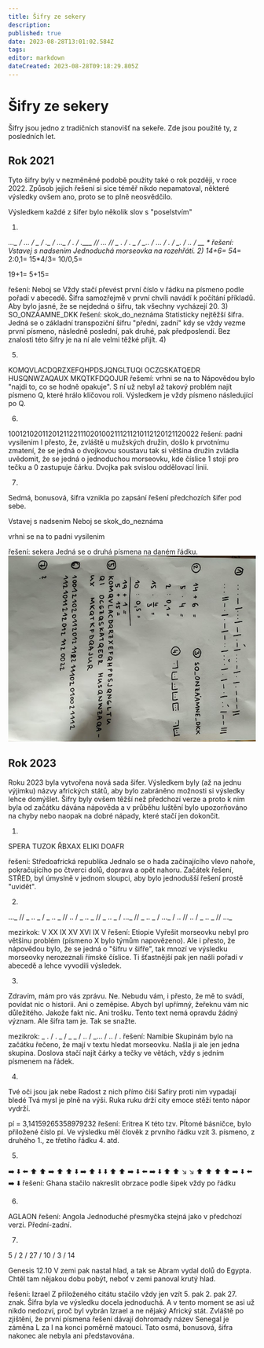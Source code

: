 ```yaml
---
title: Šifry ze sekery
description: 
published: true
date: 2023-08-28T13:01:02.584Z
tags: 
editor: markdown
dateCreated: 2023-08-28T09:18:29.805Z
---
```


# Šifry ze sekery
Šifry jsou jedno z tradičních stanovišť na sekeře. Zde jsou použité ty, z posledních let.


## Rok 2021
Tyto šifry byly v nezměněné podobě použity také o rok později, v roce 2022. Způsob jejich řešení si sice téměř nikdo nepamatoval, některé výsledky ovšem ano, proto se to plně neosvědčilo. 

Výsledkem každé z šifer bylo několik slov s "poselstvím"

1)
*..._ / ... / _ / ._ / ..._ / . / .___ //
... // _ . / . _ / _.. / ... / . / _. / .. / __ *
řešení: Vstavej s nadsenim 
Jednoduchá morseovka na rozehřátí.
2)
14+6=
5*4=
2:0,1=
15*4/3=
10/0,5=

19+1=
5+15=

řešení: Neboj se
Vždy stačí převést první číslo v řádku na písmeno podle pořadí v abecedě. Šifra samozřejmě v první chvíli navádí k počítání příkladů. Aby bylo jasné, že se nejdedná o šifru, tak všechny vycházejí 20.
3)
SO_ONZÁAMNE_DKK
řešení: skok_do_neznáma
Statisticky nejtěžší šifra. Jedná se o základní transpoziční šifru "přední, zadní" kdy se vždy vezme první písmeno, následně poslední, pak druhé, pak předposlendí. Bez znalosti této šifry je na ní ale velmi těžké přijít.
4)


5)
KOMQVLACDQRZXEFQHPDSJQNGLTUQI OCZGSKATQEDR HUSQNWZAQAUX MKQTKFDQOJUR
řešemí: vrhni se na to
Nápovědou bylo "najdi to, co se hodně opakuje". S ní už nebyl až takový problém najít písmeno Q, které hrálo klíčovou roli. Výsledkem je vždy písmeno následující po Q. 

6)
10012102011201211221110201002111211210112120121120022
řešení: padni vysilenim
I přesto, že, zvláště u mužských družin, došlo k prvotnímu zmatení, že se jedná o dvojkovou soustavu tak si většina družin zvládla uvědomit, že se jedná o jednoduchou morseovku, kde číslice 1 stojí pro tečku a 0 zastupuje čárku. Dvojka pak svislou oddělovací linii.

7)
Sedmá, bonusová, šifra vznikla po zapsání řešení předchozích šifer pod sebe. 

Vstavej s nadsenim 
Neboj se
skok_do_neznáma

vrhni se na to
padni vysilenim

řešení: sekera
Jedná se o druhá písmena na daném řádku.
![sifry_2021.jpg](/obrazky/sifry_2021.jpg)

## Rok 2023
Roku 2023 byla vytvořena nová sada šifer. Výsledkem byly (až na jednu výjimku) názvy afrických států, aby bylo zabráněno možnosti si výsledky lehce domýšlet. Šifry byly ovšem těžší než předchozí verze a proto k nim byla od začátku dávána nápověda a v průběhu luštění bylo upozorňováno na chyby nebo naopak na dobré nápady, které stačí jen dokončit.

1)
SPERA
TUZOK
ŘBXAX
ELIKI
DOAFR

řešení: Středoafrická republika
Jednalo se o hada začínajícího vlevo nahoře, pokračujícího po čtverci dolů, doprava a opět nahoru. Začátek řešení, STŘED, byl úmyslně v jednom sloupci, aby bylo jednodušší řešení prostě "uvidět".

2)
..._ // _ .. _ / _ .. _ // .. / _ .. _ // _ .. _ / ..._ // _ .. _ / ..._ / .. // .. / _ .. _ // ..._

mezirkok: V XX IX XV XVI IX V
řešení: Etiopie
Vyřešit morseovku nebyl pro většinu problém (písmeno X bylo týmům napovězeno). Ale i přesto, že nápovědou bylo, že se jedná o "šifru v šifře", tak mnozí ve výsledku morseovky nerozeznali římské číslice. Ti šťastnější pak jen našli pořadí v abecedě a lehce vyvodili výsledek.

3)
Zdravím, mám pro vás zprávu.
Ne. Nebudu vám,
i přesto, že mě to svádí, povídat
nic o historii. Ani o zeměpise.
Abych byl upřímný, žeřeknu vám nic důležitého. Jakože fakt nic. Ani trošku.
Tento text nemá opravdu žádný význam. Ale šifra tam je. 
Tak se snažte.

mezikrok: _ . / . _ / _ _ / .. / _... / .. / .
řešení: Namibie
Skupinám bylo na začátku řečeno, že mají v textu hledat morseovku. Našla ji ale jen jedna skupina. Doslova stačí najít čárky a tečky ve větách, vždy s jedním písmenem na řádek. 

4)
Tvé oči jsou jak nebe
Radost z nich přímo čiší
Safíry proti nim vypadají bledé
Tvá mysl je plně na výši.
Ruka ruku drží
city emoce stěží
tento nápor vydrží.

pí = 3,14159265358979232
řešení: Eritrea
K této tzv. PÍtomé básničce, bylo přiložené číslo pí. Ve výsledku měl člověk z prvního řádku vzít 3. písmeno, z druhého 1., ze třetího řádku 4. atd. 

5)
:arrow_right: :arrow_down: :arrow_left: :arrow_up: :arrow_up: :arrow_right: 
:arrow_up: :arrow_up: :arrow_down: :arrow_right: :arrow_up: :arrow_down: :arrow_down: 
:arrow_up: :arrow_up:  :arrow_right: :arrow_down: :arrow_left:  :arrow_right: :arrow_down: 
:arrow_up: :arrow_up: :arrow_lower_right: :arrow_lower_right: :arrow_up: :arrow_up: 
:arrow_up: :arrow_up:  :arrow_right: :arrow_down: :arrow_left:  :arrow_right: :arrow_down: 
řešení: Ghana
stačilo nakreslit obrzace podle šipek vždy po řádku

6)
AGLAON
řešení: Angola
Jednoduché přesmyčka stejná jako v předchozí verzi. Přední-zadní.

7)
5 / 2 / 27 / 10 / 3 / 14

Genesis 12.10
V zemi pak nastal hlad, a tak se Abram vydal dolů do Egypta. Chtěl tam nějakou dobu pobýt, neboť v zemi panoval krutý hlad.

řešení: Izrael
Z přiloženého citátu stačilo vždy jen vzít 5. pak 2. pak 27. znak. Šifra byla ve výsledku docela jednoduchá. A v tento moment se asi už nikdo nedozví, proč byl vybrán Izrael a ne nějaký Africký stát. Zvláště po zjištění, že první písmena řešení dávají dohromady název Senegal je záměna L za I na konci poměrně matoucí. Tato osmá, bonusová, šifra nakonec ale nebyla ani představována.


